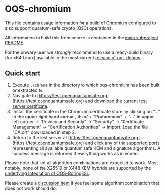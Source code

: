 # OQS-chromium

This file contains usage information for a build of Chromium configured to also support quantum-safe crypto (QSC) operations.

All information to build this from source is contained in the [main subproject README](https://github.com/open-quantum-safe/oqs-demos/tree/main/chromium).

For the unwary user we *strongly* recommend to use a ready-build binary (for x64 Linux) available in the most current [release of oqs-demos](https://github.com/open-quantum-safe/oqs-demos/releases).

## Quick start

1) Execute `./chrome` in the directory to which oqs-chromium has been built or extracted to.
2) Navigate to [https://test.openquantumsafe.org](https://test.openquantumsafe.org) and [download the current test server certificate](https://test.openquantumsafe.org/CA.crt).
3) Install the certificate in the Chromium certificate store by clicking on "..." in the upper right hand corner , then/-> "Preferences" -> "..." in upper left corner -> "Privacy and Security" -> "Security" -> "Certificate Management" -> "Certification Authorities" -> Import: Load the file "CA.crt" downloaded in step 2.
4) Return to the test server at [https://test.openquantumsafe.org](https://test.openquantumsafe.org) and click any of the supported ports representing all available quantum safe KEM and signature algorithms. A success message is returned if everything works as intended.

Please note that not all algorithm combinations are expected to work. Most notably, none of the X25519 or X448 KEM hybrids are supported by the [underlying integration of OQS-BoringSSL](https://github.com/open-quantum-safe/boringssl).

Please create a [discussion item](https://github.com/open-quantum-safe/boringssl/discussions/landing) if you feel some algorithm combination that does not work should do.


